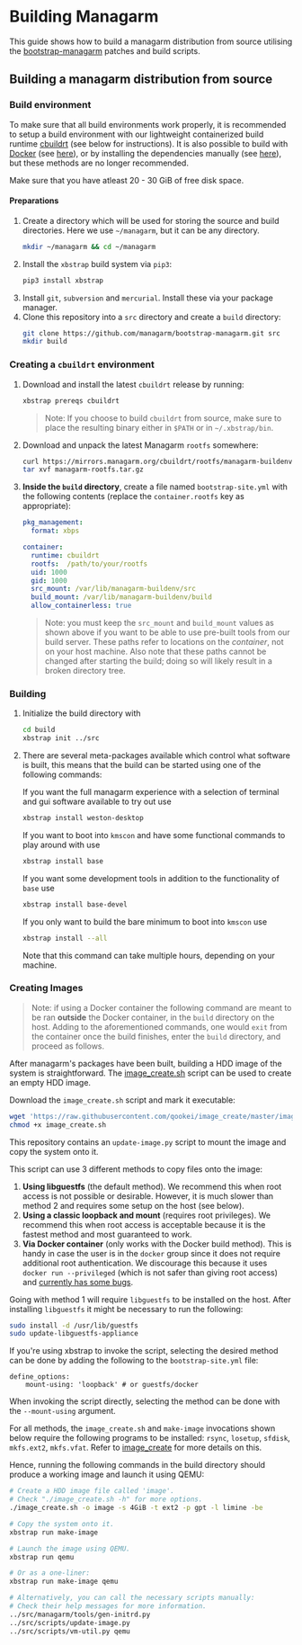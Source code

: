 # Building Managarm

This guide shows how to build a managarm distribution from source utilising the [bootstrap-managarm](https://github.com/managarm/bootstrap-managarm) patches and build scripts.

## Building a managarm distribution from source

### Build environment
To make sure that all build environments work properly, it is recommended to
setup a build environment with our lightweight containerized build runtime [cbuildrt](https://github.com/managarm/cbuildrt) (see below for instructions).
It is also possible to build with [Docker](https://www.docker.com/) 
(see [here](with-docker.md)), or by installing the dependencies manually (see [here](with-manual.md)), but these methods are no longer recommended.

Make sure that you have atleast 20 - 30 GiB of free disk space.

#### Preparations

1.  Create a directory which will be used for storing the
source and build directories. Here we use `~/managarm`, but it can be any directory.
    ```sh
    mkdir ~/managarm && cd ~/managarm
    ```
1.  Install the `xbstrap` build system via `pip3`:
    ```bash
    pip3 install xbstrap
    ```
1.  Install `git`, `subversion` and `mercurial`. Install these via your package manager.
1.  Clone this repository into a `src` directory and create a `build` directory:
    ```bash
    git clone https://github.com/managarm/bootstrap-managarm.git src
    mkdir build
    ```

### Creating a `cbuildrt` environment

1.  Download and install the latest `cbuildrt` release by running:
    ```bash
    xbstrap prereqs cbuildrt
    ```
    > Note: If you choose to build `cbuildrt` from source, make sure to place the resulting binary either in `$PATH` or in `~/.xbstrap/bin`.

1.  Download and unpack the latest Managarm `rootfs` somewhere:
    ```bash
    curl https://mirrors.managarm.org/cbuildrt/rootfs/managarm-buildenv.tar.gz -o managarm-rootfs.tar.gz
    tar xvf managarm-rootfs.tar.gz
    ```
1.  **Inside the `build` directory**, create a file named `bootstrap-site.yml` with the following contents (replace the `container.rootfs` key as appropriate):
    ```yml
    pkg_management:
      format: xbps

    container:
      runtime: cbuildrt
      rootfs:  /path/to/your/rootfs
      uid: 1000
      gid: 1000
      src_mount: /var/lib/managarm-buildenv/src
      build_mount: /var/lib/managarm-buildenv/build
      allow_containerless: true
    ```
    > Note: you must keep the `src_mount` and `build_mount` values as shown above if you want to be able to use pre-built tools from our build server. These paths refer to locations on the *container*, not on your host machine. Also note that these paths cannot be changed after starting the build; doing so will likely result in a broken directory tree.


### Building
1.  Initialize the build directory with
    ```bash
    cd build
    xbstrap init ../src
    ```
1.  There are several meta-packages available which control what software is built, this means that the build can be started using one of the following commands:

    If you want the full managarm experience with a selection of terminal and gui software available to try out use
    ```bash
    xbstrap install weston-desktop
    ```
    If you want to boot into `kmscon` and have some functional commands to play around with use
    ```bash
    xbstrap install base
    ```
    If you want some development tools in addition to the functionality of `base` use
    ```bash
    xbstrap install base-devel
    ```
    If you only want to build the bare minimum to boot into `kmscon` use
    ```bash
    xbstrap install --all
    ```
    Note that this command can take multiple hours, depending on your machine.


### Creating Images
> Note: if using a Docker container the following command are meant to be ran **outside** the Docker container, in the `build` directory on the host. Adding to the aforementioned commands, one would `exit` from the container once the build finishes, enter the `build` directory, and proceed as follows.

After managarm's packages have been built, building a HDD image of the system
is straightforward. The [image_create.sh](https://github.com/qookei/image_create) script
can be used to create an empty HDD image.

Download the `image_create.sh` script and mark it executable:
```bash
wget 'https://raw.githubusercontent.com/qookei/image_create/master/image_create.sh'
chmod +x image_create.sh
```

This repository contains an `update-image.py` script to mount the image and copy the system onto it.

This script can use 3 different methods to copy files onto the image:
1. **Using libguestfs** (the default method). We recommend this when root access is not possible or desirable. However, it is much slower than method 2 and requires some setup on the host (see below).
1. **Using a classic loopback and mount** (requires root privileges). We recommend this when root access is acceptable because it is the fastest method and most guaranteed to work.
1. **Via Docker container** (only works with the Docker build method). This is handy in case the user is in the `docker` group since it does not require additional root authentication. We discourage this because it uses `docker run --privileged` (which is not safer than giving root access) and [currently has some bugs](https://github.com/managarm/bootstrap-managarm/issues/103).

Going with method 1 will require `libguestfs` to be installed on the host.
After installing `libguestfs` it might be necessary to run the following:
```bash
sudo install -d /usr/lib/guestfs
sudo update-libguestfs-appliance
```

If you're using xbstrap to invoke the script, selecting the desired method can be done by adding the following to the `bootstrap-site.yml` file:
```
define_options:
    mount-using: 'loopback' # or guestfs/docker
```

When invoking the script directly, selecting the method can be done with the `--mount-using` argument.

For all methods, the `image_create.sh` and `make-image` invocations shown below require the following programs to be installed:
`rsync`, `losetup`, `sfdisk`, `mkfs.ext2`, `mkfs.vfat`. Refer to [image_create](https://github.com/qookei/image_create#requirements) for more details on this.

Hence, running the following commands in the build directory
should produce a working image and launch it using QEMU:
```bash
# Create a HDD image file called 'image'.
# Check "./image_create.sh -h" for more options.
./image_create.sh -o image -s 4GiB -t ext2 -p gpt -l limine -be

# Copy the system onto it.
xbstrap run make-image

# Launch the image using QEMU.
xbstrap run qemu

# Or as a one-liner:
xbstrap run make-image qemu

# Alternatively, you can call the necessary scripts manually:
# Check their help messages for more information.
../src/managarm/tools/gen-initrd.py
../src/scripts/update-image.py
../src/scripts/vm-util.py qemu
```
